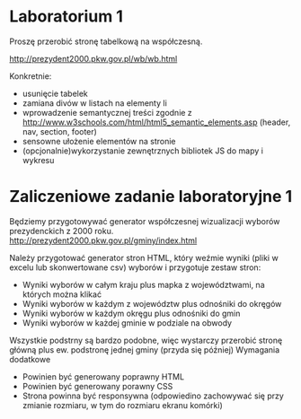 # Laboratorium 1

Proszę przerobić stronę tabelkową na współczesną.

http://prezydent2000.pkw.gov.pl/wb/wb.html

Konkretnie:

* usunięcie tabelek
* zamiana divów w listach na elementy li
* wprowadzenie semantycznej treści zgodnie z http://www.w3schools.com/html/html5_semantic_elements.asp (header, nav, section, footer)
* sensowne ułożenie elementów na stronie
* (opcjonalnie)wykorzystanie zewnętrznych bibliotek JS do mapy i wykresu

# Zaliczeniowe zadanie laboratoryjne 1
Będziemy przygotowywać generator współczesnej wizualizacji wyborów prezydenckich z 2000 roku. http://prezydent2000.pkw.gov.pl/gminy/index.html

Należy przygotować generator stron HTML, który weźmie wyniki (pliki w excelu lub skonwertowane csv) wyborów i przygotuje zestaw stron:

* Wyniki wyborów w całym kraju plus mapka z województwami, na których można klikać
* Wyniki wyborów w każdym z województw plus odnośniki do okręgów
* Wyniki wyborów w każdym okręgu plus odnośniki do gmin
* Wyniki wyborów w każdej gminie w podziale na obwody

Wszystkie podstrny są bardzo podobne, więc wystarczy przerobić stronę główną plus ew. podstronę jednej gminy (przyda się później)
Wymagania dodatkowe

* Powinien być generowany poprawny HTML
* Powinien być generowany porawny CSS
* Strona powinna być responsywna (odpowiedino zachowywać się przy zmianie rozmiaru, w tym do rozmiaru ekranu komórki)